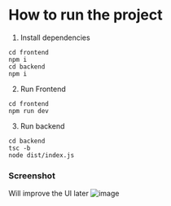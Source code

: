 # How to run the project
1. Install dependencies
```
cd frontend
npm i
cd backend
npm i
```
2. Run Frontend
```
cd frontend
npm run dev
```
3. Run backend
```
cd backend
tsc -b
node dist/index.js
```

### Screenshot
Will improve the UI later
![image](https://github.com/Jubraj001/Chess/assets/87275263/bb973914-23c8-4b37-b252-d29476a46b75)
